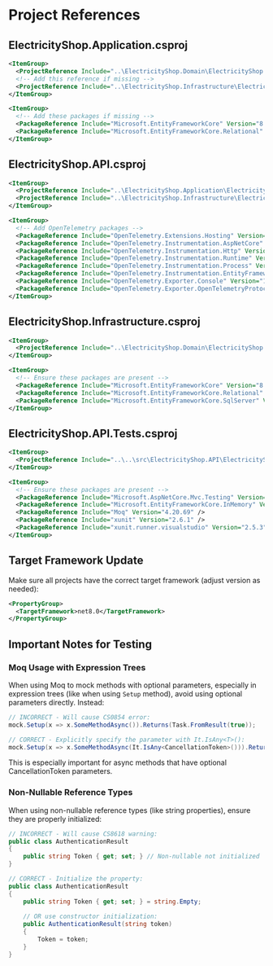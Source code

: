 # Project References

## ElectricityShop.Application.csproj

```xml
<ItemGroup>
  <ProjectReference Include="..\ElectricityShop.Domain\ElectricityShop.Domain.csproj" />
  <!-- Add this reference if missing -->
  <ProjectReference Include="..\ElectricityShop.Infrastructure\ElectricityShop.Infrastructure.csproj" />
</ItemGroup>

<ItemGroup>
  <!-- Add these packages if missing -->
  <PackageReference Include="Microsoft.EntityFrameworkCore" Version="8.0.0" />
  <PackageReference Include="Microsoft.EntityFrameworkCore.Relational" Version="8.0.0" />
</ItemGroup>
```

## ElectricityShop.API.csproj

```xml
<ItemGroup>
  <ProjectReference Include="..\ElectricityShop.Application\ElectricityShop.Application.csproj" />
  <ProjectReference Include="..\ElectricityShop.Infrastructure\ElectricityShop.Infrastructure.csproj" />
</ItemGroup>

<ItemGroup>
  <!-- Add OpenTelemetry packages -->
  <PackageReference Include="OpenTelemetry.Extensions.Hosting" Version="1.8.0" />
  <PackageReference Include="OpenTelemetry.Instrumentation.AspNetCore" Version="1.8.0" />
  <PackageReference Include="OpenTelemetry.Instrumentation.Http" Version="1.8.0" />
  <PackageReference Include="OpenTelemetry.Instrumentation.Runtime" Version="1.8.0" />
  <PackageReference Include="OpenTelemetry.Instrumentation.Process" Version="1.8.0" />
  <PackageReference Include="OpenTelemetry.Instrumentation.EntityFrameworkCore" Version="1.8.0" />
  <PackageReference Include="OpenTelemetry.Exporter.Console" Version="1.8.0" />
  <PackageReference Include="OpenTelemetry.Exporter.OpenTelemetryProtocol" Version="1.8.0" />
</ItemGroup>
```

## ElectricityShop.Infrastructure.csproj

```xml
<ItemGroup>
  <ProjectReference Include="..\ElectricityShop.Domain\ElectricityShop.Domain.csproj" />
</ItemGroup>

<ItemGroup>
  <!-- Ensure these packages are present -->
  <PackageReference Include="Microsoft.EntityFrameworkCore" Version="8.0.0" />
  <PackageReference Include="Microsoft.EntityFrameworkCore.Relational" Version="8.0.0" />
  <PackageReference Include="Microsoft.EntityFrameworkCore.SqlServer" Version="8.0.0" />
</ItemGroup>
```

## ElectricityShop.API.Tests.csproj

```xml
<ItemGroup>
  <ProjectReference Include="..\..\src\ElectricityShop.API\ElectricityShop.API.csproj" />
</ItemGroup>

<ItemGroup>
  <!-- Ensure these packages are present -->
  <PackageReference Include="Microsoft.AspNetCore.Mvc.Testing" Version="8.0.0" />
  <PackageReference Include="Microsoft.EntityFrameworkCore.InMemory" Version="8.0.0" />
  <PackageReference Include="Moq" Version="4.20.69" />
  <PackageReference Include="xunit" Version="2.6.1" />
  <PackageReference Include="xunit.runner.visualstudio" Version="2.5.3" />
</ItemGroup>
```

## Target Framework Update

Make sure all projects have the correct target framework (adjust version as needed):

```xml
<PropertyGroup>
  <TargetFramework>net8.0</TargetFramework>
</PropertyGroup>
```

## Important Notes for Testing

### Moq Usage with Expression Trees

When using Moq to mock methods with optional parameters, especially in expression trees (like when using `Setup` method), avoid using optional parameters directly. Instead:

```csharp
// INCORRECT - Will cause CS0854 error:
mock.Setup(x => x.SomeMethodAsync()).Returns(Task.FromResult(true));

// CORRECT - Explicitly specify the parameter with It.IsAny<T>():
mock.Setup(x => x.SomeMethodAsync(It.IsAny<CancellationToken>())).Returns(Task.FromResult(true));
```

This is especially important for async methods that have optional CancellationToken parameters.

### Non-Nullable Reference Types

When using non-nullable reference types (like string properties), ensure they are properly initialized:

```csharp
// INCORRECT - Will cause CS8618 warning:
public class AuthenticationResult
{
    public string Token { get; set; } // Non-nullable not initialized
}

// CORRECT - Initialize the property:
public class AuthenticationResult
{
    public string Token { get; set; } = string.Empty;
    
    // OR use constructor initialization:
    public AuthenticationResult(string token)
    {
        Token = token;
    }
}
```
